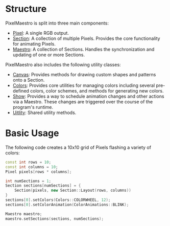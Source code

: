 # Structure
PixelMaestro is split into three main components:
* [Pixel](pixel.md): A single RGB output.
* [Section](section.md): A collection of multiple Pixels. Provides the core functionality for animating Pixels.
* [Maestro](maestro.md): A collection of Sections. Handles the synchronization and updating of one or more Sections.

PixelMaestro also includes the following utility classes:
* [Canvas](canvas.md): Provides methods for drawing custom shapes and patterns onto a Section.
* [Colors](colors.md): Provides core utilities for managing colors including several pre-defined colors, color schemes, and methods for generating new colors.
* [Show](show.md): Provides a way to schedule animation changes and other actions via a Maestro. These changes are triggered over the course of the program's runtime.
* [Uitlity](utility.md): Shared utility methods.

# Basic Usage
The following code creates a 10x10 grid of Pixels flashing a variety of colors:
```c++
const int rows = 10;
const int columns = 10;
Pixel pixels[rows * columns];

int numSections = 1;
Section sections[numSections] = {
	Section(pixels, new Section::Layout(rows, columns))
}
sections[0].setColors(Colors::COLORWHEEL, 12);
sections[0].setColorAnimation(ColorAnimations::BLINK);

Maestro maestro;
maestro.setSections(sections, numSections);
```
